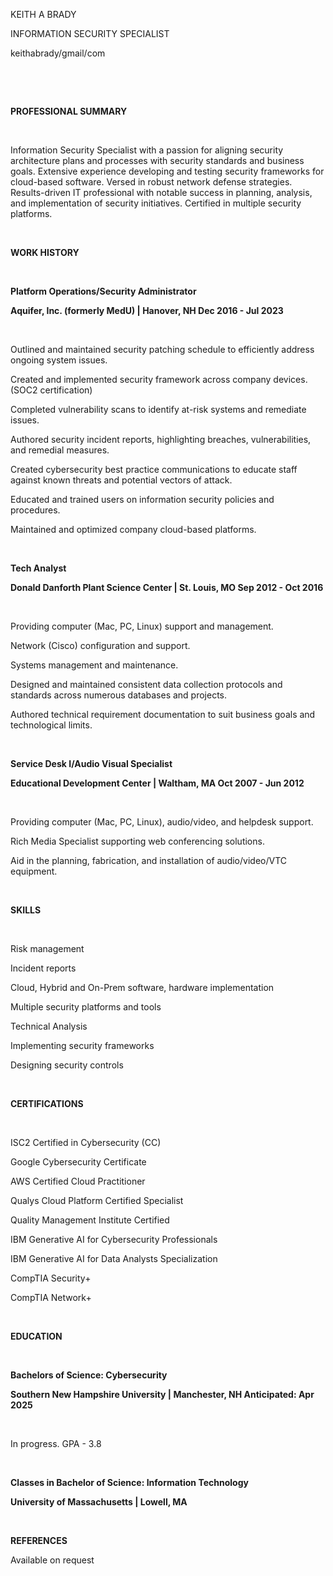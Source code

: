 KEITH A BRADY

INFORMATION SECURITY SPECIALIST

keithabrady/gmail/com

&nbsp;

&nbsp;

**PROFESSIONAL SUMMARY**


&nbsp;

Information Security Specialist with a passion for aligning security architecture plans and processes with security standards and business goals. Extensive experience developing and testing security frameworks for cloud-based software. Versed in robust network defense strategies. Results-driven IT professional with notable success in planning, analysis, and implementation of security initiatives. Certified in multiple security platforms.

&nbsp;

**WORK HISTORY**


&nbsp;

**Platform Operations/Security Administrator**

**Aquifer, Inc. (formerly MedU) | Hanover, NH Dec 2016 - Jul 2023**

&nbsp;

Outlined and maintained security patching schedule to efficiently address ongoing system issues.

Created and implemented security framework across company devices. (SOC2 certification)

Completed vulnerability scans to identify at-risk systems and remediate issues.

Authored security incident reports, highlighting breaches, vulnerabilities, and remedial measures.

Created cybersecurity best practice communications to educate staff against known threats and potential vectors of attack.

Educated and trained users on information security policies and procedures.

Maintained and optimized company cloud-based platforms.

&nbsp;

**Tech Analyst**

**Donald Danforth Plant Science Center | St. Louis, MO Sep 2012 - Oct 2016**

&nbsp;

Providing computer (Mac, PC, Linux) support and management.

Network (Cisco) configuration and support.

Systems management and maintenance.

Designed and maintained consistent data collection protocols and standards across numerous databases and projects.

Authored technical requirement documentation to suit business goals and technological limits.

&nbsp;

**Service Desk I/Audio Visual Specialist**

**Educational Development Center | Waltham, MA Oct 2007 - Jun 2012**

&nbsp;

Providing computer (Mac, PC, Linux), audio/video, and helpdesk support.

Rich Media Specialist supporting web conferencing solutions.

Aid in the planning, fabrication, and installation of audio/video/VTC equipment.

&nbsp;

**SKILLS**


&nbsp;

Risk management

Incident reports

Cloud, Hybrid and On-Prem software, hardware implementation

Multiple security platforms and tools

Technical Analysis

Implementing security frameworks

Designing security controls

&nbsp;

**CERTIFICATIONS**

&nbsp;

ISC2 Certified in Cybersecurity (CC)

Google Cybersecurity Certificate

AWS Certified Cloud Practitioner

Qualys Cloud Platform Certified Specialist

Quality Management Institute Certified

IBM Generative AI for Cybersecurity Professionals

IBM Generative AI for Data Analysts Specialization

CompTIA Security+

CompTIA Network+

&nbsp;

**EDUCATION**


&nbsp;

**Bachelors of Science: Cybersecurity**

**Southern New Hampshire University | Manchester, NH Anticipated: Apr 2025**

&nbsp;

In progress. GPA - 3.8

&nbsp;

**Classes in Bachelor of Science: Information Technology**

**University of Massachusetts | Lowell, MA**

&nbsp;

**REFERENCES**

Available on request

